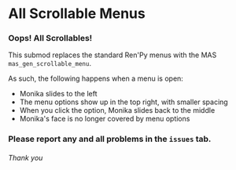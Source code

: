 # All Scrollable Menus
### Oops! All Scrollables!

This submod replaces the standard Ren'Py menus with the MAS `mas_gen_scrollable_menu`.

As such, the following happens when a menu is open:
- Monika slides to the left
- The menu options show up in the top right, with smaller spacing
- When you click the option, Monika slides back to the middle
- Monika's face is no longer covered by menu options

### Please report any and all problems in the `issues` tab.
###### Thank you
